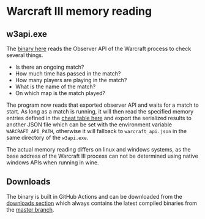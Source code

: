 # Warcraft III memory reading

## w3api.exe

The [binary here](./crates/bin/w3api) reads the Observer API of the Warcraft process
to check several things.

- Is there an ongoing match?
- How much time has passed in the match?
- How many players are playing in the match?
- What is the name of the match?
- On which map is the match played?

The program now reads that exported observer API and waits for a match to start.
As long as a match is running, it will then read the specified memory entries
defined in the [cheat table here](./w3.CT)
and export the serialized results to another JSON file
which can be set with the environment variable `WARCRAFT_API_PATH`,
otherwise it will fallback to `warcraft_api.json` in the same directory of the `w3api.exe`.

The actual memory reading differs on linux and windows systems,
as the base address of the Warcraft III process
can not be determined using native windows APIs when running in wine.

## Downloads

The binary is built in GitHub Actions and can be downloaded from the [downloads section](https://github.com/clemenscodes/w3mem/releases/tag/latest)
which always contains the latest compiled binaries from the [master branch](https://github.com/clemenscodes/w3mem).
